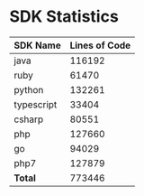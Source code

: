 # SDK Statistics

| SDK Name | Lines of Code |
| -------- | ------------- |
| java | 116192 |
| ruby | 61470 |
| python | 132261 |
| typescript | 33404 |
| csharp | 80551 |
| php | 127660 |
| go | 94029 |
| php7 | 127879 |
| **Total** | 773446 |
